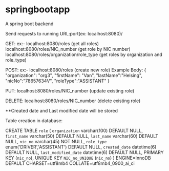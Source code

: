 # springbootapp
A spring boot backend

Send requests to running URL:port(ex: localhost:8080)/

GET:
ex:- 
localhost:8080/roles (get all roles)
localhost:8080/roles/NIC_number (get role by NIC number)
localhost:8080/roles/organization/role_type (get roles by organization and role_type)

POST:
ex:-
localhost:8080/roles (create new role)
Example Body:
{
    "organization": "org3",
    "firstName": "Van",
    "lastName":"Helsing",
    "nicNo":"78657634V",
    "roleType":"ASSISTANT"
}

PUT:
localhost:8080/roles/NIC_number (update existing role)

DELETE:
localhost:8080/roles/NIC_number (delete existing role)

**Created date and Last modified date will be stored


Table creation in database:

CREATE TABLE `role` (
  `organization` varchar(100) DEFAULT NULL,
  `first_name` varchar(50) DEFAULT NULL,
  `last_name` varchar(60) DEFAULT NULL,
  `nic_no` varchar(45) NOT NULL,
  `role_type` enum('DRIVER','ASSISTANT') DEFAULT NULL,
  `created_date` datetime(6) DEFAULT NULL,
  `last_modified_date` datetime(6) DEFAULT NULL,
  PRIMARY KEY (`nic_no`),
  UNIQUE KEY `NIC_no_UNIQUE` (`nic_no`)
) ENGINE=InnoDB DEFAULT CHARSET=utf8mb4 COLLATE=utf8mb4_0900_ai_ci
